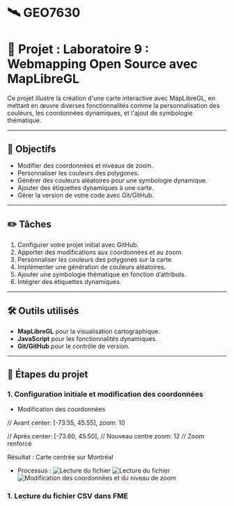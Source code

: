# 🛰️ GEO7630

# 📌 Projet : Laboratoire 9 : Webmapping Open Source avec MapLibreGL

Ce projet illustre la création d'une carte interactive avec MapLibreGL, en mettant en œuvre diverses fonctionnalités comme la personnalisation des couleurs, les coordonnées dynamiques, et l'ajout de symbologie thématique.

---

## 🎯 Objectifs
- Modifier des coordonnées et niveaux de zoom.
- Personnaliser les couleurs des polygones.
- Générer des couleurs aléatoires pour une symbologie dynamique.
- Ajouter des étiquettes dynamiques à une carte.
- Gérer la version de votre code avec Git/GitHub.

---

## ✏️ Tâches
1. Configurer votre projet initial avec GitHub.
2. Apporter des modifications aux coordonnées et au zoom.
3. Personnaliser les couleurs des polygones sur la carte.
4. Implémenter une génération de couleurs aléatoires.
5. Ajouter une symbologie thématique en fonction d’attributs.
6. Intégrer des étiquettes dynamiques.

---

## 🛠️ Outils utilisés
- **MapLibreGL** pour la visualisation cartographique.
- **JavaScript** pour les fonctionnalités dynamiques.
- **Git/GitHub** pour le contrôle de version.

---

## 📂 Étapes du projet

###  1. Configuration initiale et modification des coordonnées
- Modification des coordonnées


// Avant
center: [-73.55, 45.55], 
zoom: 10

// Après
center: [-73.60, 45.50], // Nouveau centre
zoom: 12 // Zoom renforcé


Résultat :
Carte centrée sur Montréal
- Processus :
  ![Lecture du fichier](Semaine_9/photo/1.png)
  ![Lecture du fichier](Semaine_9/photo/2.png)
  ![Modification des coordonnées et du niveau de zoom](Semaine_9/photo/3.png)

### 1. Lecture du fichier CSV dans FME
